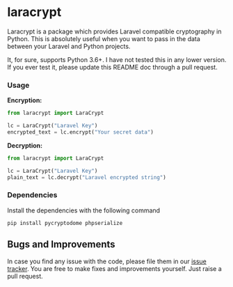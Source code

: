 # laracrypt

Laracrypt is a package which provides Laravel compatible cryptography in Python. This is absolutely useful when you want to pass in the data between your Laravel and Python projects.

It, for sure, supports Python 3.6+. I have not tested this in any lower version. If you ever test it, please update this README doc through a pull request.

### Usage

**Encryption:**
```python
from laracrypt import LaraCrypt

lc = LaraCrypt("Laravel Key")
encrypted_text = lc.encrypt("Your secret data")

```

**Decryption:**
```python
from laracrypt import LaraCrypt

lc = LaraCrypt("Laravel Key")
plain_text = lc.decrypt("Laravel encrypted string")

```

### Dependencies

Install the dependencies with the following command
```commandline
pip install pycryptodome phpserialize
```


## Bugs and Improvements
In case you find any issue with the code, please file them in our [issue tracker](https://github.com/kodephreak/laracrypt/issues). You are free to make fixes and improvements yourself. Just raise a pull request. 

